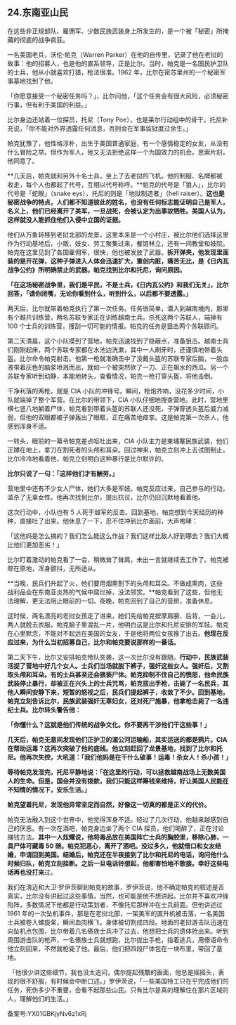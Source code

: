 ## 24.东南亚山民
在这些非正规部队、雇佣军、少数民族武装身上所发生的，是一个被「秘密」所掩藏的彻底的战争疯狂。


一名美国老兵，沃伦·帕克（Warren Parker）在他的自传里，记录了他在老挝的故事：他的招募人，也是他的直系领导，正是比尔。当时，帕克是一名国民护卫队的士兵，他从小就喜欢打猎，枪法很准。1962 年，比尔在密苏里州的一个秘密军事基地找到了他。


「你愿意接受一个秘密任务吗？」，比尔问他，「这个任务会有很大风险，必须秘密行事，但有利于美国的利益。」


比尔身边还站着一位探员，托尼（Tony Poe），也是莱尔行动组中的骨干。托尼补充说，「你不能对外界透露任何消息，否则会在军事监狱度过余生。」


帕克犹豫了，他性格淳朴，出生于美国普通家庭，有一个感情稳定的女友，从没有什么冒险之举。但作为军人，他又无法拒绝这样一个为国效力的机会。思索片刻，他同意了。


**几天后，帕克就和另外十名士兵，坐上了去老挝的飞机。他的制服、名牌都被收走，每个人也都起了代号，互相以代号称呼。**帕克的代号是「狼人」，比尔的代号是「蛇眼」（snake eys），托尼的则是「地狱制造者」（hell raiser）。**这也是秘密战争的特点，人们都不知道彼此的姓名，也没有任何标志能证明自己是军人，名义上，他们已经离开了美军，一旦战死，会被认定为出事故牺牲。美国人认为，这样就没人能抓住他们入侵中立国的证据。**


他们从万象转移到老挝北部的龙景，这里本来是一个小村庄，被比尔他们选择这里作为行动基地后，小贩、妓女、劳工聚集过来，餐馆林立，还有一间教堂和妓院。帕克在这里见到了各国雇佣军，很快，他也被发放了武器。**拆开弹夹，他发现里面装的是开花弹，这种子弹进入人体会迅速扩大，重创内脏，痛苦无比，是《日内瓦战争公约》所明确禁止的武器。帕克找到比尔和托尼，询问原因。**


**「在这场秘密战争里，我们是平民，不是士兵，《日内瓦公约》和我们无关」，比尔回答，「请你闭嘴，无论你看到什么，听到什么，以后都不要透露。」**


两天后，比尔就带着帕克执行了第一次任务。任务很简单，潜入到越南境内，那里有个越共训练营，两名苏联专家正在训练越南士兵。杀死这两个苏联人，端掉有 100 个士兵的训练营，搜刮一切可能的情报。帕克的任务是狙击两个苏联顾问。


第二天清晨，这个小队摸到了营地，帕克迅速找到了隐蔽点，准备狙击。越南士兵们刚刚起床，两个苏联专家都在水池边洗漱，其中一人刷牙时，还谨慎地带着头盔。比尔命令帕克射击。他第一枪就准确击中了没戴头盔的苏联专家后脑，一股血液带着灰色的脑浆喷溅而出，就如一个被突然砍了一刀、正在飙水的西瓜。另一个苏联专家听到动静，本能地转头，查看情况，帕克一枪打穿头盔，将他击倒。


干净利落的两枪，就是 CIA 小队的冲锋号。瞬间，枪炮齐响，没花多少时间，小队就端掉了整个军营。在比尔的带领下，CIA 小队仔细地搜查营地。此时，营地里横七竖八地躺着尸体，帕克看到带着头盔的苏联人还没死，子弹穿透头盔后威力减弱，但他的双眼都被子弹轰出了眼眶，正在痛苦地痉挛。这是帕克第一次杀人，他感到浑身不适。


一转头，眼前的一幕令帕克差点呕吐出来，CIA 小队主力是柬埔寨民族武装，他们正蹲在地上，拿刀在割死者的头颅和耳朵。回过神来，帕克立刻冲上去试图制止，比尔冷冷地看着他，帕克立刻明白这种暴行是比尔默许的。


**比尔只说了一句：「这样他们才有酬劳。」**


营地里中还有不少女人尸体，她们大多是军妓。帕克反应过来，自己参与的行动，滥杀了无辜女性。他再次找到比尔，提出抗议，比尔仍旧沉默地看着他。


这次行动中，小队也有 5 人死于越军的反击。回到基地，帕克想到今天经历的种种，直接吐了出来。他休息了一下，忍不住冲到比尔面前，大声咆哮：


「这他妈是怎么搞的？我们怎么能这么作战？我们这样比敌人好到哪去？我们大概比他们更加恶劣！」


比尔盯着激动的帕克看了一会，稍微耸了耸肩，未出一言就继续去工作了。帕克被晾在原地，浑身颤抖，无所适从。


**当晚，民兵们升起了火，他们要用烟熏割下的头颅和耳朵。不做成熏肉，这些战利品会在东南亚炎热的气候中腐烂掉，没法领赏。**帕克看到了这些，但他无法理解，更无法阻止眼前的一切。夜晚，帕克回到了自己的营房，准备休息。


这时候，两名漂亮的老挝女孩走了进来，她们先给帕克按摩肩膀、后背，一会儿，两人就脱去衣服。帕克脑子里混乱一片，他明白这是比尔和托尼安排的军妓。帕克在心里默念，不能对不起远在美国的女友，于是他将两位女孩推了出去。**他现在反应过来，为什么当初招募自己，比尔和帕克要说那样的一番话。**


第二天下午，比尔又安排帕克带队突袭，这一次比尔没有跟随。**行动中，民族武装活捉了营地中好几个女人。士兵们当场就脱下裤子，强奸这些女人。强奸后，又割取头颅和耳朵。有的士兵甚至还会猥亵尸体。帕克抑制不住自己的愤怒，他命民族武装停止暴行，却被正在兴头上的士兵咒骂，帕克拔出手枪，击毙了一名民兵，其他人瞬间安静下来，短暂的怒视之后，民兵们提起裤子，收敛了不少。回到基地，帕克立刻告诉比尔，民族武装强奸无辜妇女，还对死尸施暴，他拿枪击毙了一名违纪士兵。比尔转头警告他：**


**「你懂什么？这就是他们传统的战争文化。你不要再干涉他们干这些事！」**


**几天后，帕克无意间发现他们正护卫的湄公河运输船，其实运送的都是鸦片。CIA 在帮助运毒？这再次突破了他的底线。他立刻赶回了龙景基地，找到了比尔和托尼。他再次失控，大吼道：「我们他妈是在干什么破事！运毒！杀女人！杀小孩！」**


**等待帕克发泄完，托尼平静地说：「在这里的行动，可以拯救越南战场上无数美国人的生命。但是，国会并没有拨款，我们只能这样筹钱来维持，好让美国人民能在不知情的情况下，安乐生活。」**


**帕克望着托尼，发现他异常坚定而自然，好像这一切真的都是正义的代价。**


帕克无法融入到这个世界中，他觉得浑身不适。经过了几次行动，他越来越感到自己的厌恶。有一次在酒吧，帕克身边坐了两个 CIA 探员，他们喝醉了，正在讨论赚钱方法。**其中一人炫耀说，他将毒品放在美国阵亡士兵的胸腔里，移除心肺，一具尸体可藏毒 50 磅。帕克犯恶心，离开了酒吧。没过多久，他就借口和女友结婚，申请回到美国。结婚后，帕克还在半夜接到了比尔和托尼的电话，询问他什么时候归队，帕克立刻挂断。之后一旦电话铃想起，他都害怕地不敢接。幸好这些电话再也没打来**过。


我们在清迈和大卫·罗伊茨聊到帕克的故事，罗伊茨说，他不确定帕克的叙述是否真实，比尔没有讲起过这些事情，当然，也可能是他不想讲起。比尔并不喜欢冲锋陷阵，多数情况下他都是行动策划者，不像托尼那样冲在士兵前面。但他讲述过 1961 年的一次坠机事件，那是在老挝北部，一架美军的直升机被击落，一名美国士兵被卷入螺旋桨，瞬间血肉横飞，身体被切割成四段。地面的老挝游击队迅速在向坠机点包围，比尔带着几名傣族士兵冲了过去，他想把士兵的遗体抢出来。听到周围游击队的枪声，一名傣族士兵就想跑，比尔拔出手枪，指着逃兵，用傣语命令他立刻回来，不然就枪毙了他。最后，他们把四段尸体包在一块布里，带回了基地。


 「他很少讲这些细节，我也没太追问，偶尔提起残酷的画面，他总是摇摇头，表现的很不舒服，有时候会中断口述。」罗伊茨说，「一些美国特工只在乎完成他们的任务，死伤多少不重要，会看不起那些山民。只有比尔是真的理解住在那片区域的人，理解他们的生活。」


备案号:YX01GBKjyNv6z1xRj

